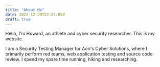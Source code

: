 ```yaml
---
title: "About Me"
date: 2022-12-29T22:07:05Z
draft: true
---
```


Hello, I'm Howard, an athlete and cyber security researcher. This is my website.

I am a Security Testing Manager for Aon's Cyber Solutions, where I primarily perform red teams, web application testing and source code review. I spend my spare time running, hiking and researching.